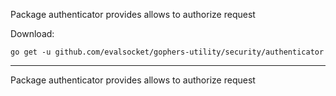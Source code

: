 Package authenticator provides allows to authorize request

Download:
```shell
go get -u github.com/evalsocket/gophers-utility/security/authenticator
```

* * *
Package authenticator provides allows to authorize request
